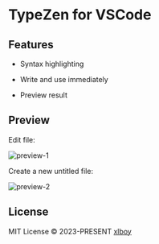 # TypeZen for VSCode

## Features

* Syntax highlighting

* Write and use immediately

* Preview result

## Preview

Edit file:

![preview-1](https://user-images.githubusercontent.com/63690944/227786758-3d30bdd4-f173-4137-9253-63c8945523ec.gif)

Create a new untitled file:

![preview-2](https://user-images.githubusercontent.com/63690944/227786971-d9a68b7e-86bd-4b90-a9f1-a9012a903a5f.gif)

## License

MIT License © 2023-PRESENT  [xlboy](https://github.com/xlboy)
